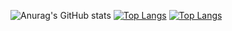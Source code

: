 ![Anurag's GitHub stats](https://github-readme-stats.vercel.app/api?username=Urusung&show_icons=true&theme=radical)
[![Top Langs](https://github-readme-stats.vercel.app/api/top-langs/?username=Urusung)](https://github.com/anuraghazra/github-readme-stats)
[![Top Langs](https://github-readme-stats.vercel.app/api/top-langs/?username=Urusung&hide_progress=true)](https://github.com/anuraghazra/github-readme-stats)
